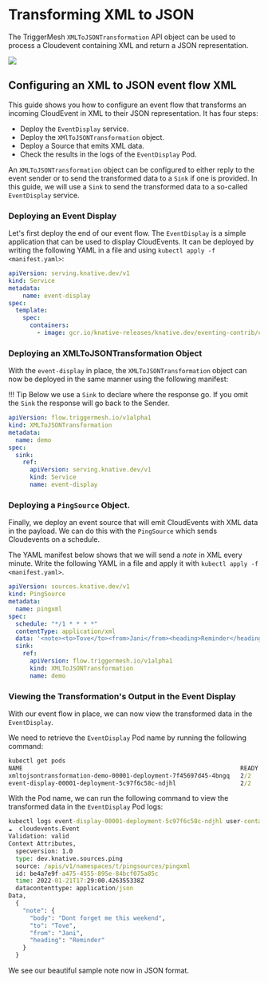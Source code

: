 # Transforming XML to JSON

The TriggerMesh `XMLToJSONTransformation` API object can be used to process a Cloudevent containing XML and return a JSON representation.

![](./../assets/images/xmltojsontransformation.png)

## Configuring an XML to JSON event flow XML

This guide shows you how to configure an event flow that transforms an incoming CloudEvent in XML to their JSON representation. It has four steps:

* Deploy the `EventDisplay` service.
* Deploy the `XMlToJSONTransformation` object.
* Deploy a Source that emits XML data.
* Check the results in the logs of the `EventDisplay` Pod. 

An `XMLToJSONTransformation` object can be configured to either reply to the event sender or to send the transformed data to a `Sink` if one is provided. In this guide, we will use a `Sink` to send the transformed data to a so-called `EventDisplay` service. 

### Deploying an Event Display
Let's first deploy the end of our event flow. The `EventDisplay` is a simple application that can be used to display CloudEvents. It can 
be deployed by writing the following YAML in a file and using `kubectl apply -f <manifest.yaml>`:

```yaml
apiVersion: serving.knative.dev/v1
kind: Service
metadata:
    name: event-display
spec:
  template:
    spec:
      containers:
        - image: gcr.io/knative-releases/knative.dev/eventing-contrib/cmd/event_display@sha256:46d5a66f300c3ced590835d379a0e9badf413ae7ab60f21a2550ecedbc9eb9d3
```

### Deploying an XMLToJSONTransformation Object
With the `event-display` in place, the `XMLToJSONTransformation` object can now be deployed in the same manner using the following manifest:

!!! Tip
    Below we use a `Sink` to declare where the response go. If you omit the `Sink` the response will go back to the Sender.

```yaml
apiVersion: flow.triggermesh.io/v1alpha1
kind: XMLToJSONTransformation
metadata:
  name: demo
spec:
  sink:
    ref:
      apiVersion: serving.knative.dev/v1
      kind: Service
      name: event-display
```

### Deploying a `PingSource` Object.

Finally, we deploy an event source that will emit CloudEvents with XML data in the payload. We can do this with the `PingSource` which sends Cloudevents on a 
schedule.

The YAML manifest below shows that we will send a _note_ in XML every minute. Write the following YAML in a file and apply it with `kubectl apply -f <manifest.yaml>`.

```yaml
apiVersion: sources.knative.dev/v1
kind: PingSource
metadata:
  name: pingxml
spec:
  schedule: "*/1 * * * *"
  contentType: application/xml
  data: '<note><to>Tove</to><from>Jani</from><heading>Reminder</heading><body>Dont forget me this weekend</body></note>'
  sink:
    ref:
      apiVersion: flow.triggermesh.io/v1alpha1
      kind: XMLToJSONTransformation
      name: demo
```

### Viewing the Transformation's Output in the Event Display
With our event flow in place, we can now view the transformed data in the `EventDisplay`.

We need to retrieve the `EventDisplay` Pod name by running the following command:

```cmd
kubectl get pods
NAME                                                             READY   STATUS    RESTARTS   AGE
xmltojsontransformation-demo-00001-deployment-7f45697d45-4bngq   2/2     Running   0          5m42s
event-display-00001-deployment-5c97f6c58c-ndjhl                  2/2     Running   0          5m2s
```

With the Pod name, we can run the following command to view the transformed data in the `EventDisplay` Pod logs:

```cmd
kubectl logs event-display-00001-deployment-5c97f6c58c-ndjhl user-container
☁️  cloudevents.Event
Validation: valid
Context Attributes,
  specversion: 1.0
  type: dev.knative.sources.ping
  source: /apis/v1/namespaces/t/pingsources/pingxml
  id: be4a7e9f-a475-4555-895e-84bcf075a85c
  time: 2022-01-21T17:29:00.426355338Z
  datacontenttype: application/json
Data,
  {
    "note": {
      "body": "Dont forget me this weekend",
      "to": "Tove",
      "from": "Jani",
      "heading": "Reminder"
    }
  }
```

We see our beautiful sample note now in JSON format.

